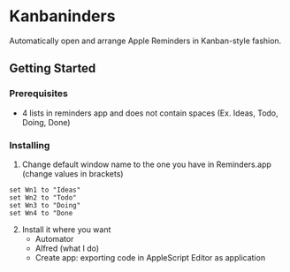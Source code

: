 # Kanbaninders
Automatically open and arrange Apple Reminders in Kanban-style fashion.
## Getting Started

### Prerequisites
- 4 lists in reminders app and does not contain spaces (Ex. Ideas, Todo, Doing, Done)


### Installing
1) Change default window name to the one you have in Reminders.app (change values in brackets) 

```
set Wn1 to "Ideas"set Wn2 to "Todo"set Wn3 to "Doing"set Wn4 to "Done
```
2) Install it where you want  
	- Automator  
	- Alfred (what I do)    
	- Create app: exporting code in AppleScript Editor as application  
